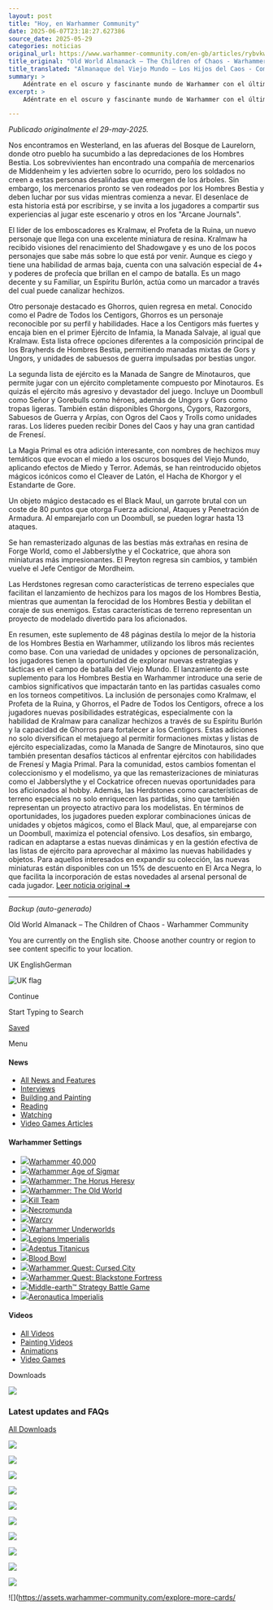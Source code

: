 ```yaml
---
layout: post
title: "Hoy, en Warhammer Community"
date: 2025-06-07T23:18:27.627386
source_date: 2025-05-29
categories: noticias
original_url: https://www.warhammer-community.com/en-gb/articles/rybvkwfs/old-world-almanack-the-children-of-chaos/
title_original: "Old World Almanack – The Children of Chaos - Warhammer Community"
title_translated: "Almanaque del Viejo Mundo – Los Hijos del Caos - Comunidad Warhammer"
summary: >
    Adéntrate en el oscuro y fascinante mundo de Warhammer con el último Almanaque del Viejo Mundo: Los Hijos del Caos. Descubre los secretos de Kralmaw, el Profeta de la Ruina, y su lucha contra los mercenarios de Middenheim en los confines del Bosque de Laurelorn. Este nuevo capítulo nos presenta emocionantes miniaturas y personajes icónicos como Ghorros, el Padre de Todos los Centigors. Con listas de ejércitos llenas de magia, mutaciones y feroces Minotauros, este almanaque promete intensas batallas y estrategias innovadoras. ¡No te pierdas la oportunidad de explorar este universo lleno de caos y aventura!
excerpt: >
    Adéntrate en el oscuro y fascinante mundo de Warhammer con el último Almanaque del Viejo Mundo: Los Hijos del Caos. Descubre los secretos de Kralmaw, el Profeta de la Ruina, y su lucha contra los mercenarios de Middenheim en los confines del Bosque de Laurelorn. Este nuevo capítulo nos presenta emocionantes miniaturas y personajes icónicos como Ghorros, el Padre de Todos los Centigors. Con listas de ejércitos llenas de magia, mutaciones y feroces Minotauros, este almanaque promete intensas batallas y estrategias innovadoras. ¡No te pierdas la oportunidad de explorar este universo lleno de caos y aventura!

---
```


*Publicado originalmente el 29-may-2025.*

Nos encontramos en Westerland, en las afueras del Bosque de Laurelorn, donde otro pueblo ha sucumbido a las depredaciones de los Hombres Bestia. Los sobrevivientes han encontrado una compañía de mercenarios de Middenheim y les advierten sobre lo ocurrido, pero los soldados no creen a estas personas desaliñadas que emergen de los árboles. Sin embargo, los mercenarios pronto se ven rodeados por los Hombres Bestia y deben luchar por sus vidas mientras comienza a nevar. El desenlace de esta historia está por escribirse, y se invita a los jugadores a compartir sus experiencias al jugar este escenario y otros en los "Arcane Journals".

El líder de los emboscadores es Kralmaw, el Profeta de la Ruina, un nuevo personaje que llega con una excelente miniatura de resina. Kralmaw ha recibido visiones del renacimiento del Shadowgave y es uno de los pocos personajes que sabe más sobre lo que está por venir. Aunque es ciego y tiene una habilidad de armas baja, cuenta con una salvación especial de 4+ y poderes de profecía que brillan en el campo de batalla. Es un mago decente y su Familiar, un Espíritu Burlón, actúa como un marcador a través del cual puede canalizar hechizos.

Otro personaje destacado es Ghorros, quien regresa en metal. Conocido como el Padre de Todos los Centigors, Ghorros es un personaje reconocible por su perfil y habilidades. Hace a los Centigors más fuertes y encaja bien en el primer Ejército de Infamia, la Manada Salvaje, al igual que Kralmaw. Esta lista ofrece opciones diferentes a la composición principal de los Brayherds de Hombres Bestia, permitiendo manadas mixtas de Gors y Ungors, y unidades de sabuesos de guerra impulsadas por bestias ungor.

La segunda lista de ejército es la Manada de Sangre de Minotauros, que permite jugar con un ejército completamente compuesto por Minotauros. Es quizás el ejército más agresivo y devastador del juego. Incluye un Doombull como Señor y Gorebulls como héroes, además de Ungors y Gors como tropas ligeras. También están disponibles Ghorgons, Cygors, Razorgors, Sabuesos de Guerra y Arpías, con Ogros del Caos y Trolls como unidades raras. Los líderes pueden recibir Dones del Caos y hay una gran cantidad de Frenesí.

La Magia Primal es otra adición interesante, con nombres de hechizos muy temáticos que evocan el miedo a los oscuros bosques del Viejo Mundo, aplicando efectos de Miedo y Terror. Además, se han reintroducido objetos mágicos icónicos como el Cleaver de Latón, el Hacha de Khorgor y el Estandarte de Gore.

Un objeto mágico destacado es el Black Maul, un garrote brutal con un coste de 80 puntos que otorga Fuerza adicional, Ataques y Penetración de Armadura. Al emparejarlo con un Doombull, se pueden lograr hasta 13 ataques.

Se han remasterizado algunas de las bestias más extrañas en resina de Forge World, como el Jabberslythe y el Cockatrice, que ahora son miniaturas más impresionantes. El Preyton regresa sin cambios, y también vuelve el Jefe Centigor de Mordheim.

Las Herdstones regresan como características de terreno especiales que facilitan el lanzamiento de hechizos para los magos de los Hombres Bestia, mientras que aumentan la ferocidad de los Hombres Bestia y debilitan el coraje de sus enemigos. Estas características de terreno representan un proyecto de modelado divertido para los aficionados.

En resumen, este suplemento de 48 páginas destila lo mejor de la historia de los Hombres Bestia en Warhammer, utilizando los libros más recientes como base. Con una variedad de unidades y opciones de personalización, los jugadores tienen la oportunidad de explorar nuevas estrategias y tácticas en el campo de batalla del Viejo Mundo.
El lanzamiento de este suplemento para los Hombres Bestia en Warhammer introduce una serie de cambios significativos que impactarán tanto en las partidas casuales como en los torneos competitivos. La inclusión de personajes como Kralmaw, el Profeta de la Ruina, y Ghorros, el Padre de Todos los Centigors, ofrece a los jugadores nuevas posibilidades estratégicas, especialmente con la habilidad de Kralmaw para canalizar hechizos a través de su Espíritu Burlón y la capacidad de Ghorros para fortalecer a los Centigors. Estas adiciones no solo diversifican el metajuego al permitir formaciones mixtas y listas de ejército especializadas, como la Manada de Sangre de Minotauros, sino que también presentan desafíos tácticos al enfrentar ejércitos con habilidades de Frenesí y Magia Primal. Para la comunidad, estos cambios fomentan el coleccionismo y el modelismo, ya que las remasterizaciones de miniaturas como el Jabberslythe y el Cockatrice ofrecen nuevas oportunidades para los aficionados al hobby. Además, las Herdstones como características de terreno especiales no solo enriquecen las partidas, sino que también representan un proyecto atractivo para los modelistas. En términos de oportunidades, los jugadores pueden explorar combinaciones únicas de unidades y objetos mágicos, como el Black Maul, que, al emparejarse con un Doombull, maximiza el potencial ofensivo. Los desafíos, sin embargo, radican en adaptarse a estas nuevas dinámicas y en la gestión efectiva de las listas de ejército para aprovechar al máximo las nuevas habilidades y objetos. Para aquellos interesados en expandir su colección, las nuevas miniaturas están disponibles con un 15% de descuento en El Arca Negra, lo que facilita la incorporación de estas novedades al arsenal personal de cada jugador.
[Leer noticia original ➜](https://www.warhammer-community.com/en-gb/articles/rybvkwfs/old-world-almanack-the-children-of-chaos/)

---

*Backup (auto-generado)*

Old World Almanack – The Children of Chaos - Warhammer Community

You are currently on the English site. Choose another country or region to see content specific to your location.

UK EnglishGerman

![UK flag](/images/uk-flag.png)

Continue

Start Typing to Search

[Saved](/en-gb/saved/)

Menu

#### News

* [All News and Features](/en-gb/all-news-and-features/)
* [Interviews](/en-gb/all-news-and-features/interviews/)
* [Building and Painting](/en-gb/all-news-and-features/building-and-painting/)
* [Reading](/en-gb/all-news-and-features/reading/)
* [Watching](/en-gb/all-news-and-features/watching/)
* [Video Games Articles](/en-gb/all-news-and-features/video-games/)

#### Warhammer Settings

* [![](https://assets.warhammer-community.com/gs-icon-dark_warhammer40,000.svg)Warhammer 40,000](/en-gb/setting/warhammer-40000/)
* [![](https://assets.warhammer-community.com/gs-icon-dark_warhammerageofsigmar.svg)Warhammer Age of Sigmar](/en-gb/setting/warhammer-age-of-sigmar/)
* [![](https://assets.warhammer-community.com/gs-icon-dark-thehorusheresy.svg)Warhammer: The Horus Heresy](/en-gb/setting/warhammer-the-horus-heresy/)
* [![](https://assets.warhammer-community.com/gs-icon-dark_warhammer-theoldworld.svg)Warhammer: The Old World](/en-gb/setting/warhammer-the-old-world/)
* [![](https://assets.warhammer-community.com/gs-icon-dark_killteam.svg)Kill Team](/en-gb/setting/kill-team/)
* [![](https://assets.warhammer-community.com/gs-icon-dark_necromunda.svg)Necromunda](/en-gb/setting/necromunda/)
* [![](https://assets.warhammer-community.com/gs-icon-dark_warcry.svg)Warcry](/en-gb/setting/warcry/)
* [![](https://assets.warhammer-community.com/gs-icon-dark_warhammer-underworld.svg)Warhammer Underworlds](/en-gb/setting/warhammer-underworlds/)
* [![](https://assets.warhammer-community.com/icon-dark-warhammer.svg)Legions Imperialis](/en-gb/setting/legions-imperialis/)
* [![](https://assets.warhammer-community.com/icon-dark-warhammer.svg)Adeptus Titanicus](/en-gb/setting/adeptus-titanicus/)
* [![](https://assets.warhammer-community.com/gs-icon-dark_bloodbowl.svg)Blood Bowl](/en-gb/setting/blood-bowl/)
* [![](https://assets.warhammer-community.com/warhammer-quest---cursed-city-icon.svg)Warhammer Quest: Cursed City](/en-gb/setting/warhammer-quest-cursed-city/)
* [![](https://assets.warhammer-community.com/gs-icon-dark_warhammerquest-blackstonefortress.svg)Warhammer Quest: Blackstone Fortress](/en-gb/setting/warhammer-quest-blackstone-fortress/)
* [![](https://assets.warhammer-community.com/gs-icon-dark_middle-earthstrategybattlegame.svg)Middle-earth™ Strategy Battle Game](/en-gb/setting/middle-earth-strategy-battle-game/)
* [![](https://assets.warhammer-community.com/icon-dark-warhammer.svg)Aeronautica Imperialis](/en-gb/setting/aeronautica-imperialis/)

#### Videos

* [All Videos](/en-gb/videos/)
* [Painting Videos](/en-gb/videos/painting-videos/)
* [Animations](/en-gb/videos/animations/)
* [Video Games](/en-gb/videos/video-games/)

Downloads

![](https://assets.warhammer-community.com/explore-more-cards/downloads_exploremore-sep2024.jpg)

### Latest updates and FAQs

[All Downloads](/en-gb/downloads/)

![](https://assets.warhammer-community.com/explore-more-cards/exploremore_40k-sep2024.jpg)

![](https://assets.warhammer-community.com/warhammer40000.png)

![](https://assets.warhammer-community.com/explore-more-cards/exploremore_aos-sep2024.jpg)

![](https://assets.warhammer-community.com/warhammerageofsigmar.png)

![](https://assets.warhammer-community.com/explore-more-cards/exploremore_thh-sep2024.jpg)

![](https://assets.warhammer-community.com/warhammer_thehorusheresy_light.png)

![](https://assets.warhammer-community.com/explore-more-cards/exploremore_tow-sep2024.jpg)

![](https://assets.warhammer-community.com/warhammertheoldworld.png)

![](https://assets.warhammer-community.com/explore-more-cards/exploremore_kt-sep2024.jpg)

![](https://assets.warhammer-community.com/killteam.png)

![](https://assets.warhammer-community.com/explore-more-cards/
